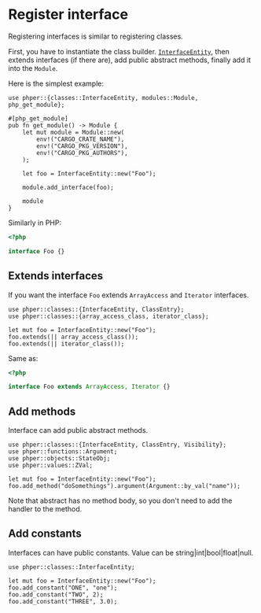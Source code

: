 # Register interface

Registering interfaces is similar to registering classes.

First, you have to instantiate the class builder.
[`InterfaceEntity`](phper::classes::InterfaceEntity),
then extends interfaces (if there are),
add public abstract methods, finally add it into the `Module`.

Here is the simplest example:

```rust,no_run
use phper::{classes::InterfaceEntity, modules::Module, php_get_module};

#[php_get_module]
pub fn get_module() -> Module {
    let mut module = Module::new(
        env!("CARGO_CRATE_NAME"),
        env!("CARGO_PKG_VERSION"),
        env!("CARGO_PKG_AUTHORS"),
    );

    let foo = InterfaceEntity::new("Foo");

    module.add_interface(foo);

    module
}
```

Similarly in PHP:

```php
<?php

interface Foo {}
```

## Extends interfaces

If you want the interface `Foo` extends `ArrayAccess` and `Iterator` interfaces.

```rust,no_run
use phper::classes::{InterfaceEntity, ClassEntry};
use phper::classes::{array_access_class, iterator_class};

let mut foo = InterfaceEntity::new("Foo");
foo.extends(|| array_access_class());
foo.extends(|| iterator_class());
```

Same as:

```php
<?php

interface Foo extends ArrayAccess, Iterator {}
```

## Add methods

Interface can add public abstract methods.

```rust,no_run
use phper::classes::{InterfaceEntity, ClassEntry, Visibility};
use phper::functions::Argument;
use phper::objects::StateObj;
use phper::values::ZVal;

let mut foo = InterfaceEntity::new("Foo");
foo.add_method("doSomethings").argument(Argument::by_val("name"));
```

Note that abstract has no method body, so you don't need to add the handler to the method.

## Add constants
Interfaces can have public constants. Value can be string|int|bool|float|null.

```rust,no_run
use phper::classes::InterfaceEntity;

let mut foo = InterfaceEntity::new("Foo");
foo.add_constant("ONE", "one");
foo.add_constant("TWO", 2);
foo.add_constant("THREE", 3.0);
```
